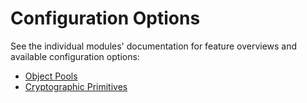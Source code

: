 # Configuration Options

See the individual modules' documentation for feature overviews and
available configuration options:

- [Object Pools](./pool/CONFIG.md)
- [Cryptographic Primitives](./primitives/CONFIG.md)
